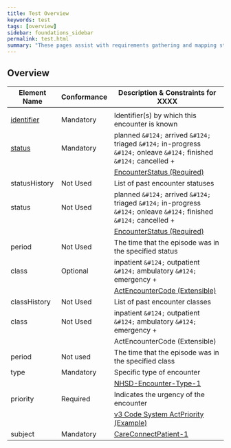 ```yaml
---
title: Test Overview
keywords: test
tags: [overview]
sidebar: foundations_sidebar
permalink: test.html
summary: "These pages assist with requirements gathering and mapping stages of an ITK3 Messaging Solution development process."
---
```


## Overview ##

|  Element Name | **Conformance** | Description & Constraints for XXXX |
|  ------ | ------ | ------ |
|   |  |  |
|  [identifier](http://hl7.org/fhir/encounter-definitions.html#Encounter.identifier) | Mandatory | Identifier(s) by which this encounter is known |
|  [status](http://hl7.org/fhir/encounter-definitions.html#Encounter.status) | Mandatory | planned <code>&amp;#124;</code> arrived <code>&amp;#124;</code> triaged <code>&amp;#124;</code> in-progress <code>&amp;#124;</code> onleave <code>&amp;#124;</code> finished <code>&amp;#124;</code> cancelled + |
|   |  | [EncounterStatus (Required)](https://www.hl7.org/fhir/valueset-encounter-status.html) |
|  statusHistory | Not Used | List of past encounter statuses |
|  status | Not Used | planned <code>&amp;#124;</code> arrived <code>&amp;#124;</code> triaged <code>&amp;#124;</code> in-progress <code>&amp;#124;</code> onleave <code>&amp;#124;</code> finished <code>&amp;#124;</code> cancelled + |
|   |  | [EncounterStatus (Required)](https://www.hl7.org/fhir/valueset-encounter-status.html) |
|  period | Not Used | The time that the episode was in the specified status |
|  class | Optional | inpatient <code>&amp;#124;</code> outpatient <code>&amp;#124;</code> ambulatory <code>&amp;#124;</code> emergency + |
|   |  | [ActEncounterCode (Extensible)](https://www.hl7.org/fhir/v3/ActEncounterCode/vs.html) |
|  classHistory | Not Used | List of past encounter classes |
|  class | Not Used | inpatient <code>&amp;#124;</code> outpatient <code>&amp;#124;</code> ambulatory <code>&amp;#124;</code> emergency + |
|   |  | ActEncounterCode (Extensible) |
|  period | Not used | The time that the episode was in the specified class |
|  type | Mandatory | Specific type of encounter |
|   |  | [NHSD-Encounter-Type-1](https://fhir.nhs.uk/STU3/ValueSet/NHSD-EncounterType-1) |
|  priority | Required | Indicates the urgency of the encounter |
|   |  | [v3 Code System ActPriority (Example)](https://www.hl7.org/fhir/v3/ActPriority/vs.html) |
|  subject | Mandatory | [CareConnectPatient-1](https://data.developer.nhs.uk/specifications/sc-fhir-5/Profile.ADW-DischargeNotice/careconnect-patient-1.html) |



